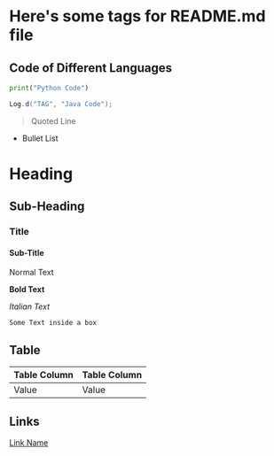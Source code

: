 # Here's some tags for README.md file


## Code of Different Languages
```python
print("Python Code")
```
```java
Log.d("TAG", "Java Code");
```

> Quoted Line
- Bullet List
# Heading
## Sub-Heading
### Title
#### Sub-Title
Normal Text

**Bold Text**

_Italian Text_

`Some Text inside a box`

## Table
| Table Column | Table Column |
| ------------ | ------------ |
| Value | Value |

## Links
[Link Name](https://github.com/patel-vansh/test)

